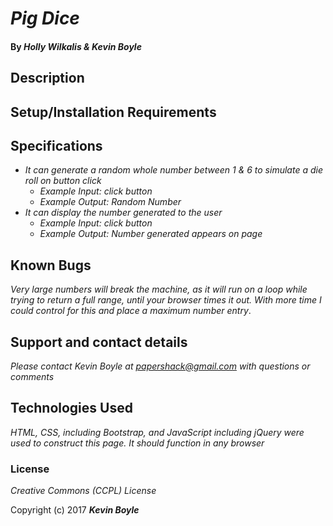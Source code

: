 # _Pig Dice_

<!-- #### _BeepBoop is designed to calculate your submitted number into a secret computer code, {10/27/2017}_ -->

#### By _**Holly Wilkalis & Kevin Boyle**_

## Description
<!--
_Enter a number, click submit. If your number contains a zero it will Beep! If it contains a 1 it will Boop! If it is a multiple of 3, it will tell you politely it will not work on multiples of 3. Any other number will return a long string of numbers which is actually the full range of numbers from 0 up to the number you input_ -->

## Setup/Installation Requirements

<!-- * _Go on to the page at https://lemurriot.github.io/beepboop/_
* _Enter a number, click submit_
* _Revel in the beauty of human-machine communal interaction_ -->

## Specifications

* _It can generate a random whole number between 1 & 6 to simulate a die roll on button click_
  * _Example Input: click button_
  * _Example Output: Random Number_
* _It can display the number generated to the user_
  * _Example Input: click button_
  * _Example Output: Number generated appears on page_
<!-- * _It can detect if input is multiple of 3 & provide custom feedback_
  * _Example Input: 12_
  * _Example Output: "I'm sorry Dave..."_
* _It can analyze array for 1s && 0s & provide custom feedback_
  * _Example Input: 1001_
  * _Example Output: beep_
* _It can take other numeric submissions & output a range from 0 until the that number_
  * _Example Input: 1001_
  * _Example Output: beep_ -->


## Known Bugs

_Very large numbers will break the machine, as it will run on a loop while trying to return a full range, until your browser times it out. With more time I could control for this and place a maximum number entry_.

## Support and contact details

_Please contact Kevin Boyle at papershack@gmail.com with questions or comments_

## Technologies Used

_HTML, CSS, including Bootstrap, and JavaScript including jQuery were used to construct this page. It should function in any browser_

### License

*Creative Commons (CCPL) License*

Copyright (c) 2017 **_Kevin Boyle_**
